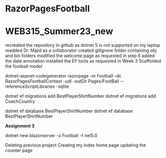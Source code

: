 # RazorPagesFootball
 
# WEB315_Summer23_new
 recreated the repository in github as dotnet 5 is not supported on my laptop
 readded Dr. Majid as a collaborator
 created gitIgnore folder containing obj and bin folders
 modified the welcome page as requested in step 6
 added the date annotation
 installed the EF tools as requested in Week 3 
 Scaffolded the football model
 

dotnet-aspnet-codegenerator razorpage -m Football -dc RazorPagesFootballContext -udl -outDir Pages/FootBall --referenceScriptLibraries -sqlite



dotnet ef migrations add BestPlayerShirtNumber
dotnet ef migrations add CoachCountry

dotnet ef database BestPlayerShirtNumber
dotnet ef database BestPlayerShirtNumber

************Assignment 3************

dotnet new blazorserver -o Football -f net5.0

Deleting previous project
Creating my index home page
updating the counter page
